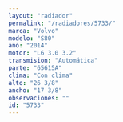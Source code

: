 ```yaml
---
layout: "radiador"
permalink: "/radiadores/5733/"
marca: "Volvo"
modelo: "S80"
ano: "2014"
motor: "L6 3.0 3.2"
transmision: "Automática"
parte: "65615A"
clima: "Con clima"
alto: "26 3/8"
ancho: "17 3/8"
observaciones: ""
id: "5733"
---
```


